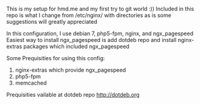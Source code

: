 This is my setup for hmd.me and my first try to git world :))
Included in this repo is what I change from /etc/nginx/ with directories as is
some suggestions will greatly appreciated 

In this configuration, I use debian 7, php5-fpm, nginx, and ngx_pagespeed
Easiest way to install ngx_pagespeed is add dotdeb repo and install 
nginx-extras packages which included ngx_pagespeed

Some Prequisities for using this config:
1. nginx-extras which provide ngx_pagespeed
2. php5-fpm
3. memcached

Prequisities vailable at dotdeb repo http://dotdeb.org